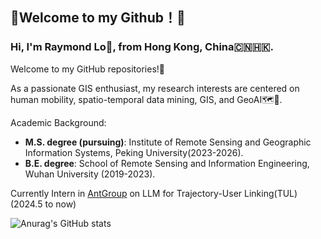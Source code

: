 ## **🌟Welcome to my Github！🌟**

### Hi, I'm Raymond Lo👋, from Hong Kong, China🇨🇳🇭🇰.

Welcome to my GitHub repositories!🤩

As a passionate GIS enthusiast, my research interests are centered on human mobility, spatio-temporal data mining, GIS, and GeoAI🗺️🤖.

Academic Background:

- **M.S. degree (pursuing)**: Institute of Remote Sensing and Geographic Information Systems, Peking University(2023-2026).
- **B.E. degree**: School of Remote Sensing and Information Engineering, Wuhan University (2019-2023).


Currently Intern in [AntGroup](https://www.antgroup.com/en) on LLM for Trajectory-User Linking(TUL) (2024.5 to now)


![Anurag's GitHub stats](https://github-readme-stats.vercel.app/api?username=Raymond1030&show_icons=true&theme=radical)
<!-- 
[![Top Langs](https://github-readme-stats.vercel.app/api/top-langs/?username=Raymond1030&layout=compact&hide=c#)](https://github.com/anuraghazra/github-readme-stats)
 -->

